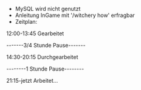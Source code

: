 - MySQL wird nicht genutzt
- Anleitung InGame mit '/witchery how' erfragbar
- Zeitplan:

12:00-13:45 Gearbeitet

-------3/4 Stunde Pause-------

14:30-20:15 Durchgearbeitet

--------1 Stunde Pause--------

21:15-jetzt Arbeitet...

